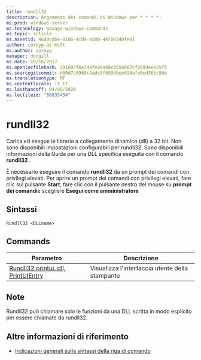 ```yaml
---
title: rundll32
description: Argomento dei comandi di Windows per * * * *-
ms.prod: windows-server
ms.technology: manage-windows-commands
ms.topic: article
ms.assetid: 46d9cd64-8186-4cd4-a500-44700340fe81
author: coreyp-at-msft
ms.author: coreyp
manager: dongill
ms.date: 10/16/2017
ms.openlocfilehash: 391607f6e744fe88a60cb556067cf2699eee25f5
ms.sourcegitcommit: b00d7c8968c4adc8f699dbee694afe6ed36bc9de
ms.translationtype: MT
ms.contentlocale: it-IT
ms.lasthandoff: 04/08/2020
ms.locfileid: "80835434"
---
```

# <a name="rundll32"></a>rundll32



Carica ed esegue le librerie a collegamento dinamico (dll) a 32 bit. Non sono disponibili impostazioni configurabili per rundll32. Sono disponibili informazioni della Guida per una DLL specifica eseguita con il comando **rundll32** .

È necessario eseguire il comando **rundll32** da un prompt dei comandi con privilegi elevati. Per aprire un prompt dei comandi con privilegi elevati, fare clic sul pulsante **Start**, fare clic con il pulsante destro del mouse su **prompt dei comandi**e scegliere **Esegui come amministratore**

## <a name="syntax"></a>Sintassi

```
Rundll32 <DLLname>
```

## <a name="commands"></a>Commands

|Parametro|Descrizione|
|---------|-----------|
|[Rundll32 printui. dll, PrintUIEntry](rundll32-printui.md)|Visualizza l'interfaccia utente della stampante|

## <a name="remarks"></a>Note

Rundll32 può chiamare solo le funzioni da una DLL scritta in modo esplicito per essere chiamate da rundll32.

## <a name="additional-references"></a>Altre informazioni di riferimento

- [Indicazioni generali sulla sintassi della riga di comando](command-line-syntax-key.md)
